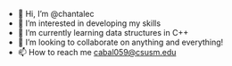- 👋 Hi, I’m @chantalec
- 👀 I’m interested in developing my skills
- 🌱 I’m currently learning data structures in C++
- 💞️ I’m looking to collaborate on anything and everything!
- 📫 How to reach me cabal059@csusm.edu

<!---

--->
